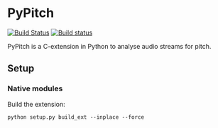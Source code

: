# PyPitch

[![Build Status](https://travis-ci.org/fofix/python-pypitch.svg?branch=master)](https://travis-ci.org/fofix/python-pypitch)
[![Build status](https://ci.appveyor.com/api/projects/status/0f6yb99cd37v6li6?svg=true)](https://ci.appveyor.com/project/Linkid/python-pypitch)


PyPitch is a C-extension in Python to analyse audio streams for pitch.


## Setup

### Native modules

Build the extension:

    python setup.py build_ext --inplace --force
